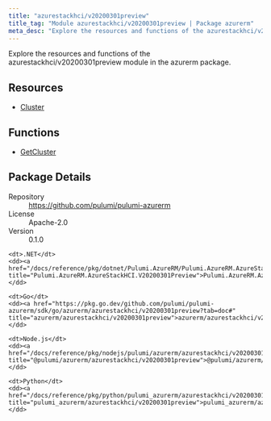 ```yaml
---
title: "azurestackhci/v20200301preview"
title_tag: "Module azurestackhci/v20200301preview | Package azurerm"
meta_desc: "Explore the resources and functions of the azurestackhci/v20200301preview module in the azurerm package."
---
```


<!-- WARNING: this file was generated by Pulumi Docs Generator. -->
<!-- Do not edit by hand unless you're certain you know what you are doing! -->

Explore the resources and functions of the azurestackhci/v20200301preview module in the azurerm package.

<h2 id="resources">Resources</h2>
<ul class="api">
    <li><a href="cluster" title="Cluster"><span class="symbol resource"></span>Cluster</a></li>
</ul>

<h2 id="functions">Functions</h2>
<ul class="api">
    <li><a href="getcluster" title="GetCluster"><span class="symbol function"></span>GetCluster</a></li>
</ul>

<h2 id="package-details">Package Details</h2>
<dl class="package-details">
	<dt>Repository</dt>
	<dd><a href="https://github.com/pulumi/pulumi-azurerm">https://github.com/pulumi/pulumi-azurerm</a></dd>
	<dt>License</dt>
	<dd>Apache-2.0</dd>
	<dt>Version</dt>
	<dd>0.1.0</dd>
</dl>



<dl class="tabular">

    <dt>.NET</dt>
    <dd><a href="/docs/reference/pkg/dotnet/Pulumi.AzureRM/Pulumi.AzureRM.AzureStackHCI.V20200301Preview.html" title="Pulumi.AzureRM.AzureStackHCI.V20200301Preview">Pulumi.AzureRM.AzureStackHCI.V20200301Preview</a></dd>

    <dt>Go</dt>
    <dd><a href="https://pkg.go.dev/github.com/pulumi/pulumi-azurerm/sdk/go/azurerm/azurestackhci/v20200301preview?tab=doc#" title="azurerm/azurestackhci/v20200301preview">azurerm/azurestackhci/v20200301preview</a></dd>

    <dt>Node.js</dt>
    <dd><a href="/docs/reference/pkg/nodejs/pulumi/azurerm/azurestackhci/v20200301preview/#" title="@pulumi/azurerm/azurestackhci/v20200301preview">@pulumi/azurerm/azurestackhci/v20200301preview</a></dd>

    <dt>Python</dt>
    <dd><a href="/docs/reference/pkg/python/pulumi_azurerm/azurestackhci/v20200301preview" title="pulumi_azurerm/azurestackhci/v20200301preview">pulumi_azurerm/azurestackhci/v20200301preview</a></dd>

</dl>

